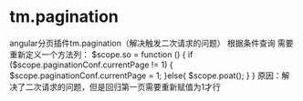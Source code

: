 # tm.pagination
angular分页插件tm.pagination（解决触发二次请求的问题）
根据条件查询
需要重新定义一个方法列：
$scope.so = function () {
            if ($scope.paginationConf.currentPage != 1) {
                $scope.paginationConf.currentPage = 1;
            }else{
                $scope.poat();
            }
}
原因：解决了二次请求的问题，但是回归第一页需要重新赋值为1才行

